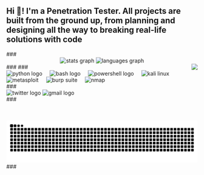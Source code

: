 <h2 align="left">Hi 👋! I'm a Penetration Tester. All projects are built from the ground up, from planning and designing all the way to breaking real-life solutions with code</h2>
###
<div align="center">
  <img src="https://github-readme-stats.vercel.app/api?username=godly-raam&hide_title=false&hide_rank=false&show_icons=true&include_all_commits=true&count_private=true&disable_animations=false&theme=dracula&locale=en&hide_border=false" height="150" alt="stats graph"  />
  <img src="https://github-readme-stats.vercel.app/api/top-langs?username=godly-raam&locale=en&hide_title=false&layout=compact&card_width=320&langs_count=5&theme=dracula&hide_border=false" height="150" alt="languages graph"  />
</div>
###
<img align="right" height="150" src="https://i.imgflip.com/65efzo.gif"  />
###
<div align="left">
  <img src="https://cdn.jsdelivr.net/gh/devicons/devicon/icons/python/python-original.svg" height="30" alt="python logo"  />
  <img width="12" />
  <img src="https://www.vectorlogo.zone/logos/gnu_bash/gnu_bash-icon.svg" height="30" alt="bash logo"  />
  <img width="12" />
  <img src="https://raw.githubusercontent.com/PowerShell/PowerShell/master/assets/ps_black_64.svg" height="30" alt="powershell logo"  />
  <img width="12" />
  <img src="https://www.kali.org/images/kali-dragon-icon.svg" height="30" alt="kali linux"  />
  <img width="12" />
  <img src="https://github.com/rapid7/metasploit-framework/raw/master/documentation/logos/metasploit_logo.png" height="30" alt="metasploit"  />
  <img width="12" />
  <img src="https://portswigger.net/content/images/logos/burp-suite-professional.svg" height="30" alt="burp suite"  />
  <img width="12" />
  <img src="https://nmap.org/images/nmap-logo-256x256.png" height="30" alt="nmap"  />
</div>
###
<div align="left">
  <img src="https://img.shields.io/static/v1?message=Twitter&logo=twitter&label=&color=1DA1F2&logoColor=white&labelColor=&style=for-the-badge" height="35" alt="twitter logo"  />
  <img src="https://img.shields.io/static/v1?message=Gmail&logo=gmail&label=&color=D14836&logoColor=white&labelColor=&style=for-the-badge" height="35" alt="gmail logo"  />
</div>
###
<br clear="both">
<img src="https://raw.githubusercontent.com/godly-raam/godly-raam/output/snake.svg" alt="Snake animation" />
###
